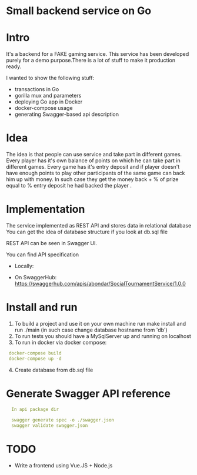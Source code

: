 # Small backend service on Go

# Intro
It's a backend for a FAKE gaming service.
This service has been developed purely for a demo purpose.There is a lot of stuff to make it production ready.

I wanted to show the following stuff:
 - transactions in Go
 - gorilla mux and parameters
 - deploying Go app in Docker
 - docker-compose usage
 - generating Swagger-based api description

# Idea

The idea is that people can use service and take part in different games. Every player has it's own balance of points 
on which he can take part in different games. 
Every game has it's entry deposit and if player doesn't have enough points to play 
other participants of the same game can back him up with money. 
In such case they get the money back + % of prize equal to 
% entry deposit he had backed the player .


# Implementation

The service implemented as REST API and stores data in relational database
You can get the idea of database structure if you look at db.sql file

REST API can be seen in Swagger UI.

You can find API specification

- Locally:

- On SwaggerHub:
https://swaggerhub.com/apis/abondar/SocialTournamentService/1.0.0

# Install and run

1) To build a project and use it on your own machine run make install and run ./main (in such case change database hostname from 'db')
2) To run tests you should have a MySqlServer up and running on localhost
3) To run in docker via docker compose:
  ```yaml
   docker-compose build
   docker-compose up -d
  ```
4) Create database from db.sql file
 
# Generate Swagger API reference
```yaml
  In api package dir
    
  swagger generate spec -o ./swagger.json
  swagger validate swagger.json
```

# TODO
- Write a frontend using Vue.JS + Node.js
